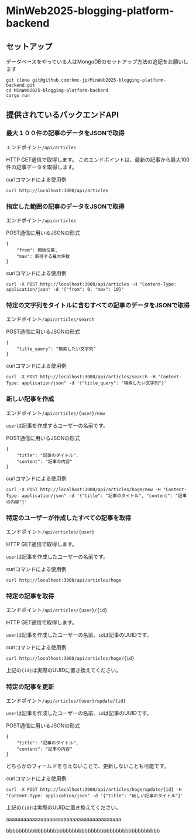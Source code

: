 # MinWeb2025-blogging-platform-backend

## セットアップ
データベースをやっている人はMongoDBのセットアップ方法の追記をお願いします
```
git clone git@github.com:kmc-jp/MinWeb2025-blogging-platform-backend.git
cd MinWeb2025-blogging-platform-backend
cargo run
```

## 提供されているバックエンドAPI

### 最大１００件の記事のデータをJSONで取得

エンドポイント`/api/articles`

HTTP GET通信で取得します。
このエンドポイントは、最新の記事から最大100件の記事データを取得します。

curlコマンドによる使用例
```
curl http://localhost:3000/api/articles
```

### 指定した範囲の記事のデータをJSONで取得

エンドポイント`/api/articles`

POST通信に用いるJSONの形式
```
{
    "from": 開始位置,
    "max": 取得する最大件数
}
```

curlコマンドによる使用例
```
curl -X POST http://localhost:3000/api/articles -H "Content-Type: application/json" -d '{"from": 0, "max": 10}'
```

### 特定の文字列をタイトルに含むすべての記事のデータをJSONで取得

エンドポイント`/api/articles/search`

POST通信に用いるJSONの形式
```
{
    "title_query": "検索したい文字列"
}
```

curlコマンドによる使用例
```
curl -X POST http://localhost:3000/api/articles/search -H "Content-Type: application/json" -d '{"title_query": "検索したい文字列"}'
```

### 新しい記事を作成

エンドポイント`/api/articles/{user}/new`

`user`は記事を作成するユーザーの名前です。

POST通信に用いるJSONの形式
```
{
    "title": "記事のタイトル",
    "content": "記事の内容"
}
```

curlコマンドによる使用例
```
curl -X POST http://localhost:3000/api/articles/hoge/new -H "Content-Type: application/json" -d '{"title": "記事のタイトル", "content": "記事の内容"}'
```

### 特定のユーザーが作成したすべての記事を取得

エンドポイント`/api/articles/{user}`

HTTP GET通信で取得します。

`user`は記事を作成したユーザーの名前です。

curlコマンドによる使用例
```
curl http://localhost:3000/api/articles/hoge
```

### 特定の記事を取得

エンドポイント`/api/articles/{user}/{id}`

HTTP GET通信で取得します。

`user`は記事を作成したユーザーの名前、`id`は記事のUUIDです。

curlコマンドによる使用例
```
curl http://localhost:3000/api/articles/hoge/{id}
```

上記の`{id}`は実際のUUIDに置き換えてください。

### 特定の記事を更新

エンドポイント`/api/articles/{user}/update/{id}`

`user`は記事を作成したユーザーの名前、`id`は記事のUUIDです。

POST通信に用いるJSONの形式
```
{
    "title": "記事のタイトル",
    "content": "記事の内容"
}
```

どちらかのフィールドを与えないことで、更新しないことも可能です。

curlコマンドによる使用例
```
curl -X POST http://localhost:3000/api/articles/hoge/update/{id} -H "Content-Type: application/json" -d '{"title": "新しい記事のタイトル"}'
```

上記の`{id}`は実際のUUIDに置き換えてください。








aaaaaaaaaaaaaaaaaaaaaaaaaaaaaaaaaaaaaaaa








bbbbbbbbbbbbbbbbbbbbbbbbbbbbbbbbbbbbbbbbbbbbbbbbb
